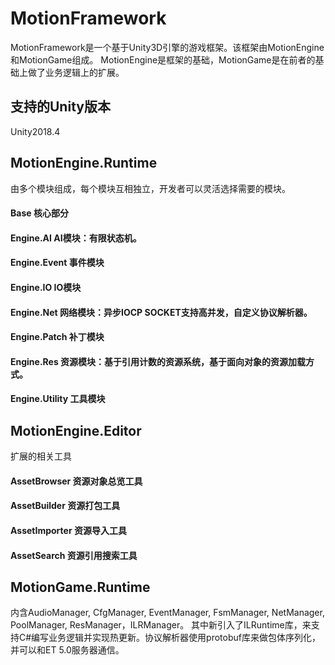 # MotionFramework
MotionFramework是一个基于Unity3D引擎的游戏框架。该框架由MotionEngine和MotionGame组成。
MotionEngine是框架的基础，MotionGame是在前者的基础上做了业务逻辑上的扩展。

## 支持的Unity版本
Unity2018.4

## MotionEngine.Runtime
由多个模块组成，每个模块互相独立，开发者可以灵活选择需要的模块。

#### Base 核心部分

#### Engine.AI AI模块：有限状态机。
#### Engine.Event 事件模块
#### Engine.IO IO模块
#### Engine.Net 网络模块：异步IOCP SOCKET支持高并发，自定义协议解析器。
#### Engine.Patch 补丁模块
#### Engine.Res 资源模块：基于引用计数的资源系统，基于面向对象的资源加载方式。
#### Engine.Utility 工具模块

## MotionEngine.Editor
扩展的相关工具

#### AssetBrowser 资源对象总览工具
#### AssetBuilder 资源打包工具
#### AssetImporter 资源导入工具
#### AssetSearch 资源引用搜索工具

## MotionGame.Runtime
内含AudioManager, CfgManager, EventManager, FsmManager, NetManager, PoolManager, ResManager，ILRManager。
其中新引入了ILRuntime库，来支持C#编写业务逻辑并实现热更新。协议解析器使用protobuf库来做包体序列化，并可以和ET 5.0服务器通信。
